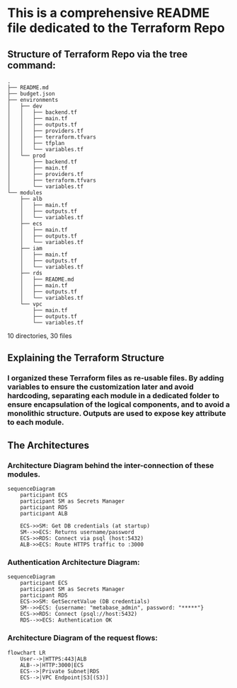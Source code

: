 # This is a comprehensive README file dedicated to the Terraform Repo
## Structure of Terraform Repo via the tree command:

```mermaid
.
├── README.md
├── budget.json 
├── environments
│   ├── dev
│   │   ├── backend.tf
│   │   ├── main.tf
│   │   ├── outputs.tf
│   │   ├── providers.tf
│   │   ├── terraform.tfvars
│   │   ├── tfplan
│   │   └── variables.tf
│   └── prod
│       ├── backend.tf
│       ├── main.tf
│       ├── providers.tf
│       ├── terraform.tfvars
│       └── variables.tf
└── modules
    ├── alb
    │   ├── main.tf
    │   ├── outputs.tf
    │   └── variables.tf
    ├── ecs
    │   ├── main.tf
    │   ├── outputs.tf
    │   └── variables.tf
    ├── iam
    │   ├── main.tf
    │   ├── outputs.tf
    │   └── variables.tf
    ├── rds
    │   ├── README.md
    │   ├── main.tf
    │   ├── outputs.tf
    │   └── variables.tf
    └── vpc
        ├── main.tf
        ├── outputs.tf
        └── variables.tf

```

10 directories, 30 files

## Explaining the Terraform Structure

### I organized these Terraform files as re-usable files. By adding variables to ensure the customization later and avoid hardcoding, separating each module in a dedicated folder to ensure encapsulation of the logical components, and to avoid a monolithic structure. Outputs are used to expose key attribute to each module.

## The Architectures


### Architecture Diagram behind the inter-connection of these modules.
```mermaid
sequenceDiagram
    participant ECS
    participant SM as Secrets Manager
    participant RDS
    participant ALB

    ECS->>SM: Get DB credentials (at startup)
    SM-->>ECS: Returns username/password
    ECS->>RDS: Connect via psql (host:5432)
    ALB->>ECS: Route HTTPS traffic to :3000
```



### Authentication Architecture Diagram:
```mermaid
sequenceDiagram
    participant ECS
    participant SM as Secrets Manager
    participant RDS
    ECS->>SM: GetSecretValue (DB credentials)
    SM-->>ECS: {username: "metabase_admin", password: "*****"}
    ECS->>RDS: Connect (psql://host:5432)
    RDS-->>ECS: Authentication OK
```



### Architecture Diagram of the request flows:
```mermaid
flowchart LR
    User-->|HTTPS:443|ALB
    ALB-->|HTTP:3000|ECS
    ECS-->|Private Subnet|RDS
    ECS-->|VPC Endpoint|S3[(S3)]
```